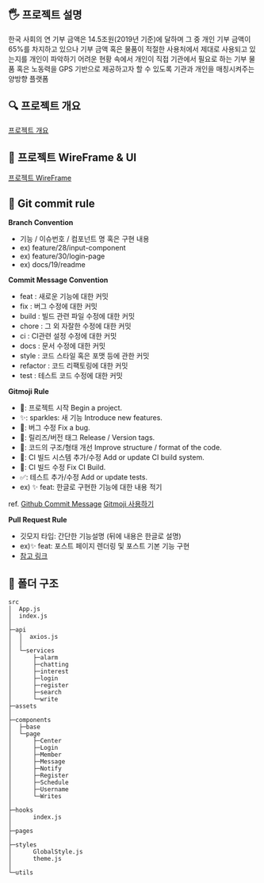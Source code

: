 ## 🖐 프로젝트 설명

한국 사회의 연 기부 금액은 14.5조원(2019년 기준)에 달하며 그 중 개인 기부 금액이 65%를 차지하고 있으나 기부 금액 혹은 물품이 적절한 사용처에서 제대로 사용되고 있는지를 개인이 파악하기 어려운 현황 속에서 개인이 직접 기관에서 필요로 하는 기부 물품 혹은 노동력을 GPS 기반으로 제공하고자 할 수 있도록 기관과 개인을 매칭시켜주는 양방향 플랫폼

## 🔍 프로젝트 개요

[프로젝트 개요](https://www.notion.so/backend-devcourse/12-f41327b8ca6b4ec69487af702393c922?p=81006b1f5d364863ae96987d29f04b04)

## 🌈 프로젝트 WireFrame & UI

[프로젝트 WireFrame](https://www.figma.com/file/m9ehXAKxDkuP2nMpe8h3rE/Gibooniz?node-id=0%3A1)

## 📝 Git commit rule

**Branch Convention**

- 기능 / 이슈번호 / 컴포넌트 명 혹은 구현 내용
- ex) feature/28/input-component
- ex) feature/30/login-page
- ex) docs/19/readme

**Commit Message Convention**

- feat : 새로운 기능에 대한 커밋
- fix : 버그 수정에 대한 커밋
- build : 빌드 관련 파일 수정에 대한 커밋
- chore : 그 외 자잘한 수정에 대한 커밋
- ci : CI관련 설정 수정에 대한 커밋
- docs : 문서 수정에 대한 커밋
- style : 코드 스타일 혹은 포맷 등에 관한 커밋
- refactor : 코드 리팩토링에 대한 커밋
- test : 테스트 코드 수정에 대한 커밋

**Gitmoji Rule**

- 🎉: 프로젝트 시작 Begin a project.
- ✨: sparkles: 새 기능 Introduce new features.
- 🐛: 버그 수정 Fix a bug.
- 🔖: 릴리즈/버전 태그 Release / Version tags.
- 🎨: 코드의 구조/형태 개선 Improve structure / format of the code.
- 👷: CI 빌드 시스템 추가/수정 Add or update CI build system.
- 💚: CI 빌드 수정 Fix CI Build.
- ✅: 테스트 추가/수정 Add or update tests.
- ex) ✨ feat: 한글로 구현한 기능에 대한 내용 적기

ref.
[Github Commit Message](https://velog.io/@djh20/Git-%EC%A0%9C%EB%8C%80%EB%A1%9C-%EC%82%AC%EC%9A%A9%ED%95%B4%EB%B3%B4%EC%9E%90)
[Gitmoji 사용하기](https://treasurebear.tistory.com/70)

**Pull Request Rule**

- 깃모지 타입: 간단한 기능설명 (뒤에 내용은 한글로 설명)
- ex)✨ feat: 포스트 페이지 렌더링 및 포스트 기본 기능 구현
- [참고 링크](https://www.notion.so/backend-devcourse/12-f41327b8ca6b4ec69487af702393c922?p=66d80d8082994c79926307e527504c37)

## 📁 폴더 구조

```
src
│  App.js
│  index.js
│
├─api
│  │  axios.js
│  │
│  └─services
│      ├─alarm
│      ├─chatting
│      ├─interest
│      ├─login
│      ├─register
│      ├─search
│      └─write
├─assets
│
├─components
│  ├─base
│  └─page
│      ├─Center
│      ├─Login
│      ├─Member
│      ├─Message
│      ├─Notify
│      ├─Register
│      ├─Schedule
│      ├─Username
│      └─Writes
│
├─hooks
│      index.js
│
├─pages
│
├─styles
│      GlobalStyle.js
│      theme.js
│
└─utils
```
